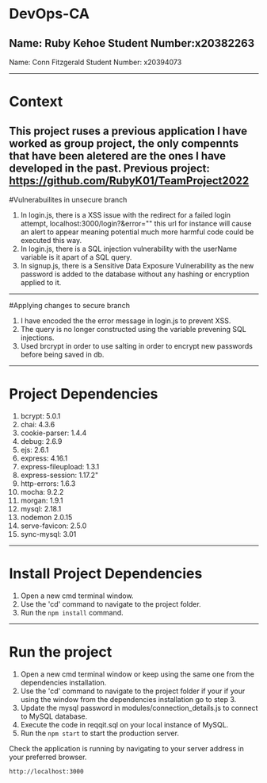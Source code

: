 # DevOps-CA
Name: Ruby Kehoe
Student Number:x20382263
---
Name: Conn Fitzgerald
Student Number: x20394073


---

# Context
This project ruses a previous application I have worked as group project, the only compennts that have been aletered are the ones I have developed in the past.
Previous project: https://github.com/RubyK01/TeamProject2022
---

#Vulnerabuilites in unsecure branch
1. In login.js, there is a XSS issue with the redirect for a failed login attempt, localhost:3000/login?&error=""<script>alert('XSS')</script> this url for instance will cause an alert to appear meaning potential much more harmful code could be executed this way.
2. In login.js, there is a SQL injection vulnerability with the userName variable is it apart of a SQL query.
3. In signup.js, there is a Sensitive Data Exposure Vulnerability as the new password is added to the database without any hashing or encryption applied to it.
---
#Applying changes to secure branch
1. I have encoded the the error message in login.js to prevent XSS.
2. The query is no longer constructed using the variable prevening SQL injections.
3. Used brcrypt in order to use salting in order to encrypt new passwords before being saved in db.
---
# Project Dependencies
1.  bcrypt: 5.0.1
2.  chai: 4.3.6
3. cookie-parser: 1.4.4
4. debug: 2.6.9
5. ejs: 2.6.1
6. express: 4.16.1
7. express-fileupload: 1.3.1
8. express-session: 1.17.2"
9. http-errors: 1.6.3
10. mocha: 9.2.2
11. morgan: 1.9.1
12. mysql: 2.18.1
13. nodemon 2.0.15
14. serve-favicon: 2.5.0
15. sync-mysql: 3.01

---

# Install Project Dependencies

1. Open a new cmd terminal window.
2. Use the 'cd' command to navigate to the project folder.
2. Run the `npm install` command.

---

# Run the project

1. Open a new cmd terminal window or keep using the same one from the dependencies installation.
2. Use the 'cd' command to navigate to the project folder if your if your using the window from the dependencies installation go to step 3.
3. Update the mysql password in modules/connection_details.js to connect to MySQL database.
4. Execute the code in reqqit.sql on your local instance of MySQL.
5. Run the `npm start` to start the production server.

Check the application is running by navigating to your server address in
your preferred browser.
```sh
http://localhost:3000
```
